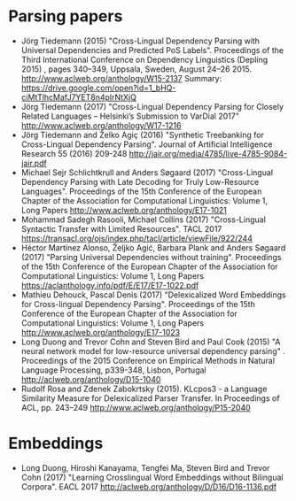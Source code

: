 
# Parsing papers 

* Jörg Tiedemann (2015) "Cross-Lingual Dependency Parsing with Universal Dependencies and Predicted PoS Labels". Proceedings of the Third International Conference on Dependency Linguistics (Depling 2015)
, pages 340–349, Uppsala, Sweden, August 24–26 2015. http://www.aclweb.org/anthology/W15-2137 
Summary: https://drive.google.com/open?id=1_bHQ-ciMtTlhcMafJ7YET8n4plrNtXjQ
* Jörg Tiedemann (2017) "Cross-Lingual Dependency Parsing for Closely Related Languages – Helsinki’s Submission to VarDial 2017" http://www.aclweb.org/anthology/W17-1216
* Jörg Tiedemann and Želko Agiç (2016) "Synthetic Treebanking for Cross-Lingual Dependency Parsing". Journal of Artificial Intelligence Research 55 (2016) 209-248 http://jair.org/media/4785/live-4785-9084-jair.pdf
* Michael Sejr Schlichtkrull and Anders Søgaard (2017) "Cross-Lingual Dependency Parsing with Late Decoding for Truly Low-Resource Languages". Proceedings of the 15th Conference of the European Chapter of the Association for Computational Linguistics: Volume 1, Long Papers http://www.aclweb.org/anthology/E17-1021
* Mohammad Sadegh Rasooli, Michael Collins (2017) "Cross-Lingual Syntactic Transfer with Limited Resources". TACL 2017 https://transacl.org/ojs/index.php/tacl/article/viewFile/922/244
* Héctor Martínez Alonso, Željko Agić, Barbara Plank and Anders Søgaard (2017) "Parsing Universal Dependencies without training". Proceedings of the 15th Conference of the European Chapter of the Association for Computational Linguistics: Volume 1, Long Papers https://aclanthology.info/pdf/E/E17/E17-1022.pdf
* Mathieu Dehouck, Pascal Denis (2017) "Delexicalized Word Embeddings for Cross-lingual Dependency Parsing". Proceedings of the 15th Conference of the European Chapter of the Association for Computational Linguistics: Volume 1, Long Papers http://www.aclweb.org/anthology/E17-1023
*  Long Duong and Trevor Cohn and Steven Bird and Paul Cook (2015) "A neural network model for low-resource universal dependency parsing" .  Proceedings of the 2015 Conference on Empirical Methods in Natural Language Processing, p339-348, Lisbon, Portugal http://aclweb.org/anthology/D15-1040
* Rudolf Rosa and Zdenek Zabokrtsky (2015). KLcpos3 - a Language Similarity Measure for Delexicalized Parser Transfer.  In Proceedings of ACL, pp. 243–249  http://www.aclweb.org/anthology/P15-2040

# Embeddings

* Long Duong, Hiroshi Kanayama, Tengfei Ma, Steven Bird and Trevor Cohn (2017) "Learning Crosslingual Word Embeddings without Bilingual Corpora". EACL 2017 http://aclweb.org/anthology/D/D16/D16-1136.pdf
